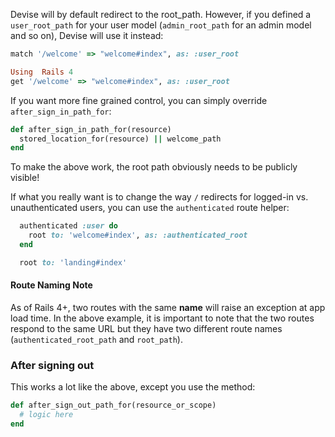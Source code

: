 Devise will by default redirect to the root_path. However, if you defined a `user_root_path` for your user model (`admin_root_path` for an admin model and so on), Devise will use it instead:

```ruby
match '/welcome' => "welcome#index", as: :user_root

Using  Rails 4
get '/welcome' => "welcome#index", as: :user_root
```


If you want more fine grained control, you can simply override `after_sign_in_path_for`:

```ruby
def after_sign_in_path_for(resource)
  stored_location_for(resource) || welcome_path
end
```
To make the above work, the root path obviously needs to be publicly visible!

If what you really want is to change the way `/` redirects for logged-in vs. unauthenticated users, you can use the `authenticated` route helper:

```ruby
  authenticated :user do
    root to: 'welcome#index', as: :authenticated_root
  end

  root to: 'landing#index'
```

#### Route Naming Note
As of Rails 4+, two routes with the same **name** will raise an exception at app load time. In the above example, it is important to note that the two routes respond to the same URL but they have two different route names (`authenticated_root_path` and `root_path`).

### After signing out

This works a lot like the above, except you use the method:

```ruby
def after_sign_out_path_for(resource_or_scope)
  # logic here
end
```